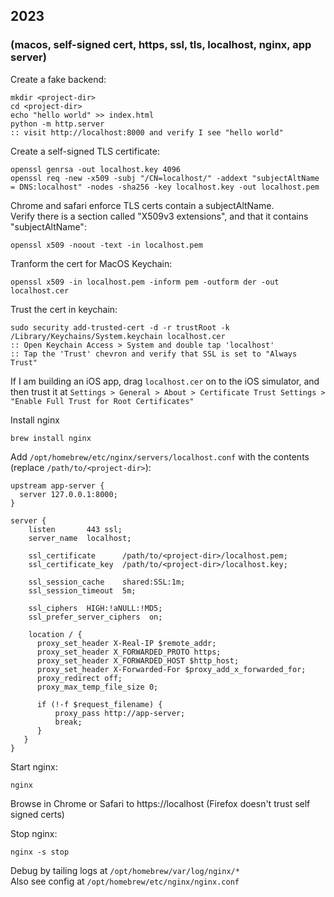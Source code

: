 ## 2023  
<!-- 2023-05-15 -->  
### (macos, self-signed cert, https, ssl, tls, localhost, nginx, app server)  
  
Create a fake backend:  
  
    mkdir <project-dir>  
    cd <project-dir>  
    echo "hello world" >> index.html  
    python -m http.server  
    :: visit http://localhost:8000 and verify I see "hello world"  
  
Create a self-signed TLS certificate:  
  
    openssl genrsa -out localhost.key 4096  
    openssl req -new -x509 -subj "/CN=localhost/" -addext "subjectAltName = DNS:localhost" -nodes -sha256 -key localhost.key -out localhost.pem  
  
Chrome and safari enforce TLS certs contain a subjectAltName.  
Verify there is a section called "X509v3 extensions", and that it contains "subjectAltName":  
  
    openssl x509 -noout -text -in localhost.pem  
  
Tranform the cert for MacOS Keychain:  
  
    openssl x509 -in localhost.pem -inform pem -outform der -out localhost.cer  
  
Trust the cert in keychain:  
  
    sudo security add-trusted-cert -d -r trustRoot -k /Library/Keychains/System.keychain localhost.cer  
    :: Open Keychain Access > System and double tap 'localhost'  
    :: Tap the 'Trust' chevron and verify that SSL is set to "Always Trust"  
  
If I am building an iOS app, drag `localhost.cer` on to the iOS simulator, and then trust it at `Settings > General > About > Certificate Trust Settings > "Enable Full Trust for Root Certificates"`  
  
Install nginx  
  
    brew install nginx  
  
Add `/opt/homebrew/etc/nginx/servers/localhost.conf` with the contents (replace `/path/to/<project-dir>`):  
  
    upstream app-server {  
      server 127.0.0.1:8000;  
    }  
  
    server {  
        listen       443 ssl;  
        server_name  localhost;  
  
        ssl_certificate      /path/to/<project-dir>/localhost.pem;  
        ssl_certificate_key  /path/to/<project-dir>/localhost.key;  
  
        ssl_session_cache    shared:SSL:1m;  
        ssl_session_timeout  5m;  
  
        ssl_ciphers  HIGH:!aNULL:!MD5;  
        ssl_prefer_server_ciphers  on;  
  
        location / {  
          proxy_set_header X-Real-IP $remote_addr;  
          proxy_set_header X_FORWARDED_PROTO https;  
          proxy_set_header X_FORWARDED_HOST $http_host;  
          proxy_set_header X-Forwarded-For $proxy_add_x_forwarded_for;  
          proxy_redirect off;  
          proxy_max_temp_file_size 0;  
  
          if (!-f $request_filename) {  
              proxy_pass http://app-server;  
              break;  
          }  
       }  
    }  
  
  
Start nginx:  
  
    nginx  
  
Browse in Chrome or Safari to https://localhost (Firefox doesn't trust self signed certs)  
  
Stop nginx:  
  
    nginx -s stop  
  
Debug by tailing logs at `/opt/homebrew/var/log/nginx/*`  
Also see config at `/opt/homebrew/etc/nginx/nginx.conf`  
